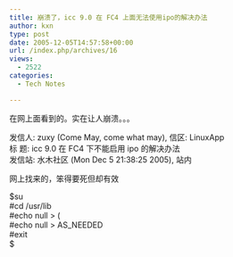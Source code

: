 ```yaml
---
title: 崩溃了，icc 9.0 在 FC4 上面无法使用ipo的解决办法
author: kxn
type: post
date: 2005-12-05T14:57:58+00:00
url: /index.php/archives/16
views:
  - 2522
categories:
  - Tech Notes

---
```

在网上面看到的。实在让人崩溃。。。

发信人: zuxy (Come May, come what may), 信区: LinuxApp  
标 题: icc 9.0 在 FC4 下不能启用 ipo 的解决办法  
发信站: 水木社区 (Mon Dec 5 21:38:25 2005), 站内

网上找来的，笨得要死但却有效

$su  
#cd /usr/lib  
#echo null > \(  
#echo null > AS_NEEDED  
#exit  
$